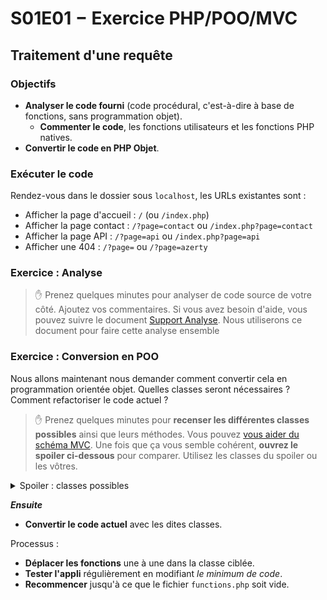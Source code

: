 # S01E01 − Exercice PHP/POO/MVC

## Traitement d'une requête

### Objectifs

- **Analyser le code fourni** (code procédural, c'est-à-dire à base de fonctions, sans programmation objet).
  - **Commenter le code**, les fonctions utilisateurs et les fonctions PHP natives.
- **Convertir le code en PHP Objet**.

### Exécuter le code

Rendez-vous dans le dossier sous `localhost`, les URLs existantes sont :

- Afficher la page d'accueil : `/` (ou `/index.php`)
- Afficher la page contact : `/?page=contact` ou `/index.php?page=contact`
- Afficher la page API : `/?page=api` ou `/index.php?page=api`
- Afficher une 404 : `/?page=` ou `/?page=azerty`

### Exercice : Analyse

> :hand: Prenez quelques minutes pour analyser de code source de votre côté. Ajoutez vos commentaires. Si vous avez besoin d'aide, vous pouvez suivre le document [Support Analyse](README-Support-Analyse.md). Nous utiliserons ce document pour faire cette analyse ensemble

### Exercice : Conversion en POO

Nous allons maintenant nous demander comment convertir cela en programmation orientée objet. Quelles classes seront nécessaires ? Comment refactoriser le code actuel ?

> :hand: Prenez quelques minutes pour **recenser les différentes classes possibles** ainsi que leurs méthodes. Vous pouvez [vous aider du schéma MVC](https://github.com/O-clock-Alumni/fiches-recap/blob/master/gestion-projet/modele-vue-controller.md#le-front-controller). Une fois que ça vous semble cohérent, **ouvrez le spoiler ci-dessous** pour comparer. Utilisez les classes du spoiler ou les vôtres.

<details>
    <summary>Spoiler : classes possibles</summary>

- `App` ou `FrontController`
- `Controller`
- `Model`
- `View`

On pourrait y ajouter

- `Router`
- `Dispatcher`

Mais par souci de simplicité, nous mettrons ceux deux-là dans `App`.

</details>

**_Ensuite_**

- **Convertir le code actuel** avec les dites classes.

Processus : 

- **Déplacer les fonctions** une à une dans la classe ciblée.
- **Tester l'appli** régulièrement en modifiant _le minimum de code_.
- **Recommencer** jusqu'à ce que le fichier `functions.php` soit vide.